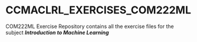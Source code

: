 # CCMACLRL_EXERCISES_COM222ML

COM222ML Exercise Repository contains all the exercise files for the subject
***Introduction to Machine Learning***
